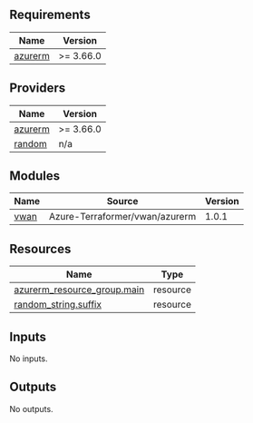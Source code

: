 <!-- BEGIN_TF_DOCS -->
## Requirements

| Name | Version |
|------|---------|
| <a name="requirement_azurerm"></a> [azurerm](#requirement\_azurerm) | >= 3.66.0 |

## Providers

| Name | Version |
|------|---------|
| <a name="provider_azurerm"></a> [azurerm](#provider\_azurerm) | >= 3.66.0 |
| <a name="provider_random"></a> [random](#provider\_random) | n/a |

## Modules

| Name | Source | Version |
|------|--------|---------|
| <a name="module_vwan"></a> [vwan](#module\_vwan) | Azure-Terraformer/vwan/azurerm | 1.0.1 |

## Resources

| Name | Type |
|------|------|
| [azurerm_resource_group.main](https://registry.terraform.io/providers/hashicorp/azurerm/latest/docs/resources/resource_group) | resource |
| [random_string.suffix](https://registry.terraform.io/providers/hashicorp/random/latest/docs/resources/string) | resource |

## Inputs

No inputs.

## Outputs

No outputs.
<!-- END_TF_DOCS -->